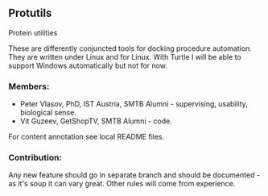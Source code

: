  ## Protutils
Protein utilities

These are differently conjuncted tools for docking procedure automation.
They are written under Linux and for Linux. With Turtle I will be able to support Windows automatically but not for now.

 ### Members:
 * Peter Vlasov, PhD, IST Austria, SMTB Alumni - supervising, usability, biological sense.
 * Vit Guzeev, GetShopTV, SMTB Alumni - code.

For content annotation see local README files.

 ### Contribution:
Any new feature should go in separate branch and should be documented - as it's soup it can vary great. Other rules will come from experience.

